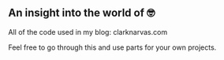 ## An insight into the world of 🤓

All of the code used in my blog: clarknarvas.com

Feel free to go through this and use parts for your own projects.
